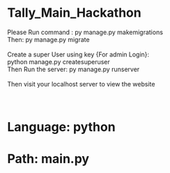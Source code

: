# Tally_Main_Hackathon
Please Run command : py manage.py makemigrations <br>
Then: py manage.py migrate<br><br>
Create a super User using key {For admin Login}: <br>python manage.py createsuperuser<br> 
Then Run the server: py manage.py runserver<br><br>
Then visit your localhost server to view the website<br><br><br>

# Language: python<br>
# Path: main.py
